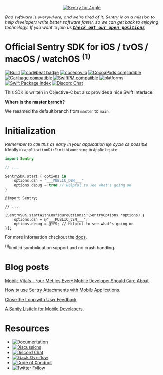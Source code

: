 <div align="center">
    <a href="https://sentry.io/?utm_source=github&utm_medium=logo" target="_blank">
        <img src="https://sentry-brand.storage.googleapis.com/github-banners/github-sdk-laravel.png" alt="Sentry for Apple">
    </a>
</div>

_Bad software is everywhere, and we're tired of it. Sentry is on a mission to help developers write better software faster, so we can get back to enjoying technology. If you want to join us [<kbd>**Check out our open positions**</kbd>](https://sentry.io/careers/)_

# Official Sentry SDK for iOS / tvOS / macOS / watchOS <sup>(1)</sup>

[![Build](https://img.shields.io/github/actions/workflow/status/getsentry/sentry-cocoa/build.yml?branch=main)](https://github.com/getsentry/sentry-cocoa/actions/workflows/build.yml?query=branch%3Amain)
[![codebeat badge](https://codebeat.co/badges/07f0bc91-9102-4fd8-99a6-30b25dc98037)](https://codebeat.co/projects/github-com-getsentry-sentry-cocoa-master)
[![codecov.io](https://codecov.io/gh/getsentry/sentry-cocoa/branch/master/graph/badge.svg)](https://codecov.io/gh/getsentry/sentry-cocoa)
[![CocoaPods compadible](https://img.shields.io/cocoapods/v/Sentry.svg)](https://cocoapods.org/pods/Sentry)
[![Carthage compatible](https://img.shields.io/badge/Carthage-compatible-4BC51D.svg?style=flat)](https://github.com/Carthage/Carthage)
[![SwiftPM compatible](https://img.shields.io/badge/spm-compatible-brightgreen.svg?style=flat)](https://swift.org/package-manager)
![platforms](https://img.shields.io/cocoapods/p/Sentry.svg?style=flat)
[![Swift Package Index](https://img.shields.io/endpoint?url=https%3A%2F%2Fswiftpackageindex.com%2Fapi%2Fpackages%2Fgetsentry%2Fsentry-cocoa%2Fbadge%3Ftype%3Dswift-versions)](https://swiftpackageindex.com/getsentry/sentry-cocoa)
[![Discord Chat](https://img.shields.io/discord/621778831602221064?logo=discord&logoColor=ffffff&color=7389D8)](https://discord.gg/PXa5Apfe7K)  

This SDK is written in Objective-C but also provides a nice Swift interface.

**Where is the master branch?**

We renamed the default branch from `master` to `main`.

# Initialization

*Remember to call this as early in your application life cycle as possible*
Ideally in `applicationDidFinishLaunching` in `AppDelegate`

```swift
import Sentry

// ....

SentrySDK.start { options in
    options.dsn = "___PUBLIC_DSN___"
    options.debug = true // Helpful to see what's going on
}    
```

```objc
@import Sentry;

// ....

[SentrySDK startWithConfigureOptions:^(SentryOptions *options) {
    options.dsn = @"___PUBLIC_DSN___";
    options.debug = @YES; // Helpful to see what's going on
}];

```

For more information checkout the [docs](https://docs.sentry.io/platforms/apple).

<sup>(1)</sup>limited symbolication support and no crash handling.

# Blog posts

[Mobile Vitals - Four Metrics Every Mobile Developer Should Care About](https://blog.sentry.io/2021/08/23/mobile-vitals-four-metrics-every-mobile-developer-should-care-about/).

[How to use Sentry Attachments with Mobile Applications](https://blog.sentry.io/2021/02/03/how-to-use-sentry-attachments-with-mobile-applications/?utm_source=github&utm_medium=readme&utm_campaign=sentry-cocoa).

[Close the Loop with User Feedback](https://blog.sentry.io/2021/02/16/close-the-loop-with-user-feedback/?utm_source=github&utm_medium=readme&utm_campaign=sentry-cocoa).

[A Sanity Listicle for Mobile Developers](https://blog.sentry.io/2021/03/30/a-sanity-listicle-for-mobile-developers/?utm_source=github&utm_medium=readme&utm_campaign=sentry-cocoa).

# Resources

* [![Documentation](https://img.shields.io/badge/documentation-sentry.io-green.svg)](https://docs.sentry.io/platforms/apple/)
* [![Discussions](https://img.shields.io/github/discussions/getsentry/sentry-cocoa.svg)](https://github.com/getsentry/sentry-cocoa/discussions)
* [![Discord Chat](https://img.shields.io/discord/621778831602221064?logo=discord&logoColor=ffffff&color=7389D8)](https://discord.gg/PXa5Apfe7K)  
* [![Stack Overflow](https://img.shields.io/badge/stack%20overflow-sentry-green.svg)](http://stackoverflow.com/questions/tagged/sentry)
* [![Code of Conduct](https://img.shields.io/badge/code%20of%20conduct-sentry-green.svg)](https://github.com/getsentry/.github/blob/master/CODE_OF_CONDUCT.md)
* [![Twitter Follow](https://img.shields.io/twitter/follow/getsentry?label=getsentry&style=social)](https://twitter.com/intent/follow?screen_name=getsentry)
